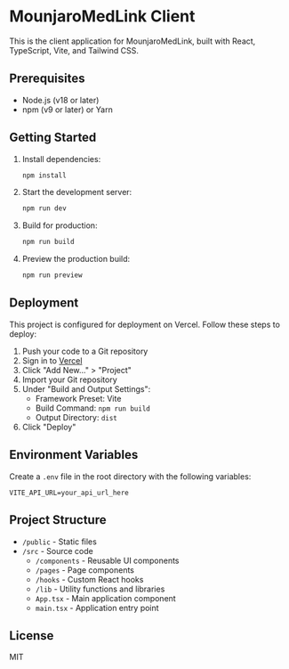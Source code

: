 # MounjaroMedLink Client

This is the client application for MounjaroMedLink, built with React, TypeScript, Vite, and Tailwind CSS.

## Prerequisites

- Node.js (v18 or later)
- npm (v9 or later) or Yarn

## Getting Started

1. Install dependencies:
   ```bash
   npm install
   ```

2. Start the development server:
   ```bash
   npm run dev
   ```

3. Build for production:
   ```bash
   npm run build
   ```

4. Preview the production build:
   ```bash
   npm run preview
   ```

## Deployment

This project is configured for deployment on Vercel. Follow these steps to deploy:

1. Push your code to a Git repository
2. Sign in to [Vercel](https://vercel.com/)
3. Click "Add New..." > "Project"
4. Import your Git repository
5. Under "Build and Output Settings":
   - Framework Preset: Vite
   - Build Command: `npm run build`
   - Output Directory: `dist`
6. Click "Deploy"

## Environment Variables

Create a `.env` file in the root directory with the following variables:

```
VITE_API_URL=your_api_url_here
```

## Project Structure

- `/public` - Static files
- `/src` - Source code
  - `/components` - Reusable UI components
  - `/pages` - Page components
  - `/hooks` - Custom React hooks
  - `/lib` - Utility functions and libraries
  - `App.tsx` - Main application component
  - `main.tsx` - Application entry point

## License

MIT
